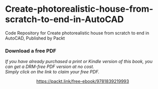 # Create-photorealistic-house-from-scratch-to-end-in-AutoCAD
Code Repository for Create photorealistic house from scratch to end in AutoCAD, Published by Packt
### Download a free PDF

 <i>If you have already purchased a print or Kindle version of this book, you can get a DRM-free PDF version at no cost.<br>Simply click on the link to claim your free PDF.</i>
<p align="center"> <a href="https://packt.link/free-ebook/9781839219993">https://packt.link/free-ebook/9781839219993 </a> </p>